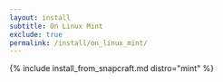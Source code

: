 ```yaml
---
layout: install
subtitle: On Linux Mint
exclude: true
permalink: /install/on_linux_mint/
---
```


{% include install_from_snapcraft.md distro="mint" %}
